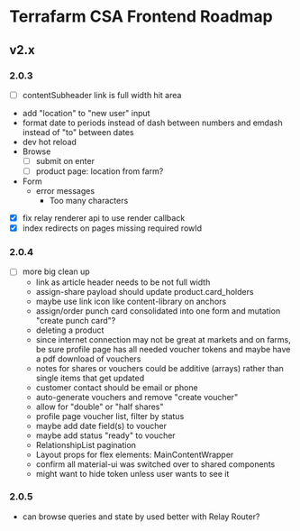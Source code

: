 # Terrafarm CSA Frontend Roadmap

## v2.x

### 2.0.3

- [ ] contentSubheader link is full width hit area
- add "location" to "new user" input
- format date to periods instead of dash between numbers and emdash instead of "to" between dates
- dev hot reload
- Browse
  - [ ] submit on enter
  - [ ] product page: location from farm?
- Form
  - error messages
    - Too many characters

- [x] fix relay renderer api to use render callback
- [x] index redirects on pages missing required rowId

### 2.0.4

- [ ] more big clean up
  - link as article header needs to be not full width
  - assign-share payload should update product.card_holders
  - maybe use link icon like content-library on anchors
  - assign/order punch card consolidated into one form and mutation "create punch card"?
  - deleting a product
  - since internet connection may not be great at markets and on farms, be sure profile page has all needed voucher tokens and maybe have a pdf download of vouchers
  - notes for shares or vouchers could be additive (arrays) rather than single items that get updated
  - customer contact should be email or phone
  - auto-generate vouchers and remove "create voucher"
  - allow for "double" or "half shares"
  - profile page voucher list, filter by status
  - maybe add date field(s) to voucher
  - maybe add status "ready" to voucher
  - RelationshipList pagination
  - Layout props for flex elements: MainContentWrapper
  - confirm all material-ui was switched over to shared components
  - might want to hide token unless user wants to see it

### 2.0.5

- can browse queries and state by used better with Relay Router?
